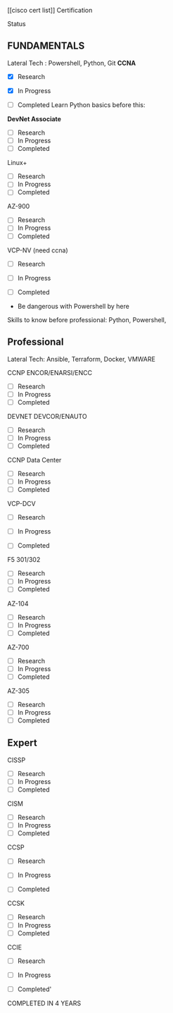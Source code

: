
[[cisco cert list]]
Certification

Status

## FUNDAMENTALS

Lateral Tech : Powershell, Python, Git
**CCNA**

- [x] Research
- [x] In Progress
- [ ] Completed
Learn Python basics before this:


**DevNet Associate**
- [ ] Research
- [ ] In Progress
- [ ] Completed

Linux+
- [ ] Research
- [ ] In Progress
- [ ] Completed

AZ-900 
- [ ] Research
- [ ] In Progress
- [ ] Completed

VCP-NV (need ccna)
- [ ] Research
- [ ] In Progress
- [ ] Completed




- Be dangerous with Powershell by here





Skills to know before professional: Python, Powershell, 



## Professional

Lateral Tech: Ansible, Terraform, Docker, VMWARE


CCNP ENCOR/ENARSI/ENCC
- [ ] Research
- [ ] In Progress
- [ ] Completed

DEVNET DEVCOR/ENAUTO
- [ ] Research
- [ ] In Progress
- [ ] Completed

CCNP Data Center

- [ ] Research
- [ ] In Progress
- [ ] Completed

VCP-DCV
- [ ] Research
- [ ] In Progress
- [ ] Completed


F5 301/302
- [ ] Research
- [ ] In Progress
- [ ] Completed

AZ-104
- [ ] Research
- [ ] In Progress
- [ ] Completed

AZ-700

- [ ] Research
- [ ] In Progress
- [ ] Completed

AZ-305

- [ ] Research
- [ ] In Progress
- [ ] Completed

## Expert

CISSP
- [ ] Research
- [ ] In Progress
- [ ] Completed

CISM
- [ ] Research
- [ ] In Progress
- [ ] Completed

CCSP
- [ ] Research
- [ ] In Progress
- [ ] Completed


CCSK
- [ ] Research
- [ ] In Progress
- [ ] Completed

CCIE 

- [ ] Research
- [ ] In Progress
- [ ] Completed'




COMPLETED IN 4 YEARS



